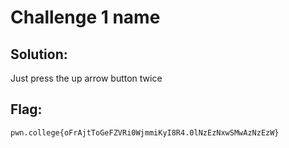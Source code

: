 
# Challenge 1 name

## Solution:

Just press the up arrow button twice 

## Flag: 

```
pwn.college{oFrAjtToGeFZVRi0WjmmiKyI8R4.0lNzEzNxwSMwAzNzEzW}
```


